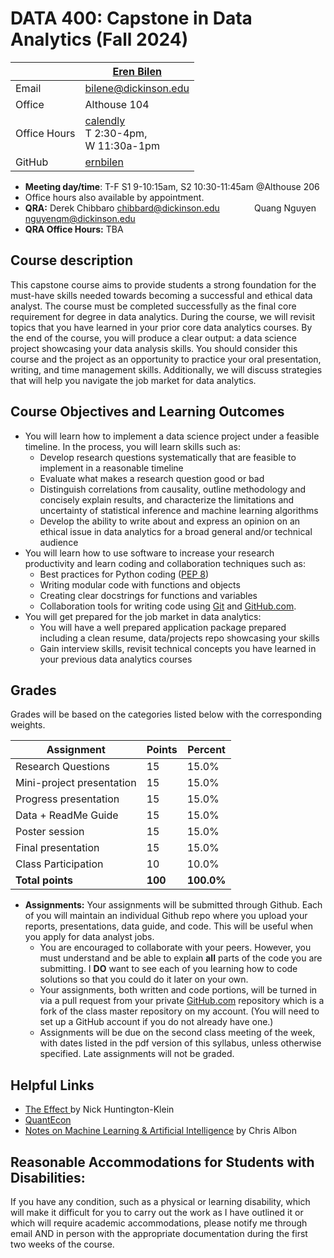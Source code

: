 # DATA 400: Capstone in Data Analytics (Fall 2024) #

|  | [Eren Bilen](http://ernbilen.github.io) |
|--------------|--------------------------------------------------------------|
| Email | [bilene@dickinson.edu](mailto:bilene@dickinson.edu) |
| Office | Althouse 104 |
| Office Hours | [calendly](https://calendly.com/bilene/office-meeting) <br> T 2:30-4pm, <br> W 11:30a-1pm|
| GitHub | [ernbilen](https://github.com/ernbilen) |

* **Meeting day/time**: T-F S1 9-10:15am, S2 10:30-11:45am @Althouse 206
* Office hours also available by appointment.
* **QRA:** Derek Chibbaro [chibbard@dickinson.edu](mailto:chibbard@dickinson.edu)
&nbsp;&nbsp;&nbsp;&nbsp;&nbsp;&nbsp;&nbsp;&nbsp;&nbsp;&nbsp;&nbsp;&nbsp; Quang Nguyen [nguyenqm@dickinson.edu](mailto:nguyenqm@dickinson.edu)		   
* **QRA Office Hours:** TBA

## Course description ##

This capstone course aims to provide students a strong foundation for the must-have skills needed towards becoming a successful and ethical data analyst. The course must be completed successfully as the final core requirement for degree in data analytics. During the course, we will revisit topics that you have learned in your prior core data analytics courses. By the end of the course, you will produce a clear output: a data science project showcasing your data analysis skills. You should consider this course and the project as an opportunity to practice your oral presentation, writing, and time management skills. Additionally, we will discuss strategies that will help you navigate the job market for data analytics.


## Course Objectives and Learning Outcomes ##

* You will learn how to implement a data science project under a feasible timeline. In the process, you will learn skills such as:
	* Develop research questions systematically that are feasible to implement in a reasonable timeline
	* Evaluate what makes a research question good or bad
	* Distinguish correlations from causality, outline methodology and concisely explain results, and characterize the limitations and uncertainty of statistical inference and machine learning algorithms
	* Develop the ability to write about and express an opinion on an ethical issue in data analytics for a broad general and/or technical audience
* You will learn how to use software to increase your research productivity and learn coding and collaboration techniques such as:
	* Best practices for Python coding ([PEP 8](https://www.python.org/dev/peps/pep-0008/))
	* Writing modular code with functions and objects
	* Creating clear docstrings for functions and variables
	* Collaboration tools for writing code using [Git](https://git-scm.com/) and [GitHub.com](https://github.com/).
* You will get prepared for the job market in data analytics:
	* You will have a well prepared application package prepared including a clean resume, data/projects repo showcasing your skills
	* Gain interview skills, revisit technical concepts you have learned in your previous data analytics courses


## Grades ##

Grades will be based on the categories listed below with the corresponding weights.

Assignment                   | Points |   Percent  |
-----------------------------|--------|------------|
Research Questions  				 |   15   |		 15.0%   |
Mini-project presentation				 |   15   |		 15.0%	 |
Progress presentation        |   15   |		 15.0%	 |
Data + ReadMe Guide          |   15   |		 15.0%	 |
Poster session               |   15   |		 15.0%	 |
Final presentation           |   15   |		 15.0%	 |
Class Participation          |   10   |    10.0%   |
**Total points**             | **100** | **100.0%** |

* **Assignments:** Your assignments will be submitted through Github. Each of you will maintain an individual Github repo where you upload your reports, presentations, data guide, and code. This will be useful when you apply for data analyst jobs.
	* You are encouraged to collaborate with your peers. However, you must understand and be able to explain **all** parts of the code you are submitting. I **DO** want to see each of you learning how to code solutions so that you could do it later on your own.
	* Your assignments, both written and code portions, will be turned in via a pull request from your private [GitHub.com](https://git-scm.com/) repository which is a fork of the class master repository on my account. (You will need to set up a GitHub account if you do not already have one.)
	* Assignments will be due on the second class meeting of the week, with dates listed in the pdf version of this syllabus, unless otherwise specified. Late assignments will not be graded.


## Helpful Links ##

* [The Effect ](https://theeffectbook.net) by Nick Huntington-Klein
* [QuantEcon](https://quantecon.org)
* [Notes on Machine Learning & Artificial Intelligence](https://chrisalbon.com) by Chris Albon


## Reasonable Accommodations for Students with Disabilities: ##

If you have any condition, such as a physical or learning disability, which will make it difficult for you to carry out the work as I have outlined it or which will require academic accommodations, please notify me through email AND in person with the appropriate documentation during the first two weeks of the course.
